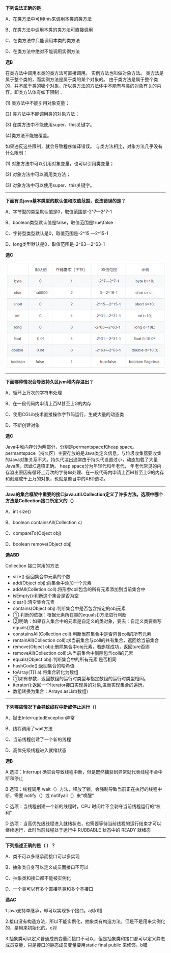 **下列说法正确的是**

A、在类方法中可用this来调用本类的类方法

B、在类方法中调用本类的类方法可直接调用

C、在类方法中只能调用本类的类方法

D、在类方法中绝对不能调用实例方法

**选B**

在类方法中调用本类的类方法可直接调用。 实例方法也叫做对象方法。
类方法是属于整个类的，而实例方法是属于类的某个对象的。
由于类方法是属于整个类的，并不属于类的哪个对象，所以类方法的方法体中不能有与类的对象有关的内容。即类方法体有如下限制：

(1) 类方法中不能引用对象变量；

(2) 类方法中不能调用类的对象方法；

(3) 在类方法中不能使用super、this关键字。

(4)类方法不能被覆盖。

如果违反这些限制，就会导致程序编译错误。
与类方法相比，对象方法几乎没有什么限制：

(1) 对象方法中可以引用对象变量，也可以引用类变量；

(2) 对象方法中可以调用类方法；

(3) 对象方法中可以使用super、this关键字。

---

**下面有关java基本类型的默认值和取值范围，说法错误的是？**

A、字节型的类型默认值是0，取值范围是-2^7—2^7-1

B、boolean类型默认值是false，取值范围是true\false

C、字符型类型默认是0，取值范围是-2^15 —2^15-1

D、long类型默认是0，取值范围是-2^63—2^63-1

**选C**

![1](images/1.png)

---

**下面哪种情况会导致持久区jvm堆内存溢出？**

A、循环上万次的字符串处理

B、在一段代码内申请上百M甚至上G的内存

C、使用CGLib技术直接操作字节码运行，生成大量的动态类

D、不断创建对象

**选C**

Java中堆内存分为两部分，分别是permantspace和heap
space。permantspace（持久区）主要存放的是Java类定义信息，与垃圾收集器要收集的Java对象关系不大。持久代溢出通常由于持久代设置过小，动态加载了大量Java类，因此C选项正确。
heap space分为年轻代和年老代， 年老代常见的内存溢出原因有循环上万次的字符串处理、在一段代码内申请上百M甚至上G的内存和创建成千上万的对象，也就是题目中的ABD选项。

---

**Java的集合框架中重要的接口java.util.Collection定义了许多方法。选项中哪个方法是Collection接口所定义的（）**

A、int size()

B、boolean containsAll(Collection c)

C、compareTo(Object obj)

D、boolean remove(Object obj)

**选ABD**

Collection 接口常用的方法

* size():返回集合中元素的个数
* add(Object obj):向集合中添加一个元素
* addAll(Colletion coll):将形参coll包含的所有元素添加到当前集合中
* isEmpty():判断这个集合是否为空
* clear():清空集合元素
* contains(Object obj):判断集合中是否包含指定的obj元素
* ① 判断的依据：根据元素所在类的equals()方法进行判断
* ②明确：如果存入集合中的元素是自定义的类对象，要去：自定义类要重写equals()方法
* constainsAll(Collection coll):判断当前集合中是否包含coll的所有元素
* rentainAll(Collection coll):求当前集合与coll的共有集合，返回给当前集合
* remove(Object obj):删除集合中obj元素，若删除成功，返回ture否则
* removeAll(Collection coll):从当前集合中删除包含coll的元素
* equals(Object obj):判断集合中的所有元素 是否相同
* hashCode():返回集合的哈希值
* toArray(T[] a):将集合转化为数组
* ①如有参数，返回数组的运行时类型与指定数组的运行时类型相同。
* iterator():返回一个Iterator接口实现类的对象,进而实现集合的遍历。
* 数组转换为集合：Arrays.asList(数组)

---

**下列哪些情况下会导致线程中断或停止运行（）**

A、抛出InterruptedException异常

B、线程调用了wait方法

C、当前线程创建了一个新的线程

D、高优先级线程进入就绪状态

**选B**

A 选项：Interrupt 确实会导致线程中断，但是既然捕获到异常就代表线程不会中断和停止

B 选项：线程调用 wait（）方法，释放了锁，会强制导致当前正在执行的线程中断，需要 notify（）或 notifyall（）来“唤醒“

C 选项：当线程创建一个新的线程时，CPU 时间片不会剥夺当前线程运行的“权利”

D 选项：当高优先级线程进入就绪状态，也需要等待当前线程的运行结束才可以继续运行，此时当前线程处于运行中 RUBBABLE 状态中的 READY 就绪态

---

**下列描述正确的是（ ）？**

A、类不可以多继承而接口可以多实现

B、抽象类自身可以定义成员而接口不可以

C、抽象类和接口都不能被实例化

D、一个类可以有多个直接基类和多个基接口

**选AC**

1.java支持单继承，却可以实现多个接口。a对d错

2.接口没有构造方法，所以不能实例化，抽象类有构造方法，但是不是用来实例化的，是用来初始化的。c对

3.抽象类可以定义普通成员变量而接口不可以，但是抽象类和接口都可以定义静态成员变量，只是接口的静态成员变量要用static final public 来修饰。b错
